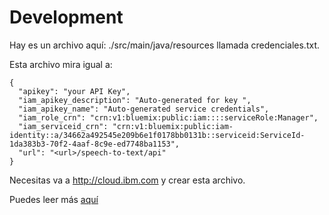 # Development
Hay es un archivo aquí: ./src/main/java/resources llamada credenciales.txt. 


Esta archivo mira igual a:
```
{
  "apikey": "your API Key",
  "iam_apikey_description": "Auto-generated for key ",
  "iam_apikey_name": "Auto-generated service credentials",
  "iam_role_crn": "crn:v1:bluemix:public:iam::::serviceRole:Manager",
  "iam_serviceid_crn": "crn:v1:bluemix:public:iam-identity::a/34662a492545e209b6e1f0178bb0131b::serviceid:ServiceId-1da383b3-70f2-4aaf-8c9e-ed7748ba1153",
  "url": "<url>/speech-to-text/api"
}
```
Necesitas va a http://cloud.ibm.com y crear esta archivo.

Puedes leer más [aquí](../README.md)

